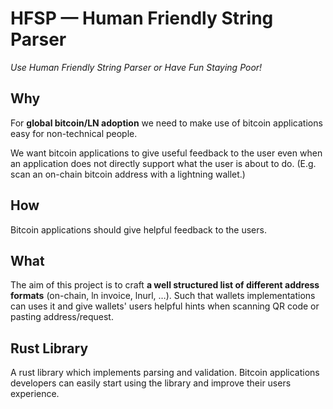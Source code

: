 # HFSP — Human Friendly String Parser

_Use Human Friendly String Parser or Have Fun Staying Poor!_

## Why

For **global bitcoin/LN adoption** we need to make use of bitcoin applications
easy for non-technical people.

We want bitcoin applications to give useful feedback to the user even when an
application does not directly support what the user is about to do.
(E.g. scan an on-chain bitcoin address with a lightning wallet.)

## How

Bitcoin applications should give helpful feedback to the users.

## What

The aim of this project is to craft **a well structured list of different address
formats** (on-chain, ln invoice, lnurl, …).
Such that wallets implementations can uses it and give wallets' users helpful
hints when scanning QR code or pasting address/request.

## Rust Library

A rust library which implements parsing and validation.
Bitcoin applications developers can easily start using the library and improve
their users experience.
